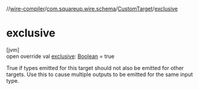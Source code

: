 //[wire-compiler](../../../index.md)/[com.squareup.wire.schema](../index.md)/[CustomTarget](index.md)/[exclusive](exclusive.md)

# exclusive

[jvm]\
open override val [exclusive](exclusive.md): [Boolean](https://kotlinlang.org/api/latest/jvm/stdlib/kotlin/-boolean/index.html) = true

True if types emitted for this target should not also be emitted for other targets. Use this to cause multiple outputs to be emitted for the same input type.
